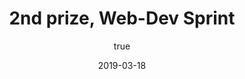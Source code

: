 ---
author:
  name: "Jatin Dehmiwal"
date: 2019-03-18
title: 2nd prize, Web-Dev Sprint
eventname: Dyal Singh College, University of Delhi
eventlocation:
weight: 10
---